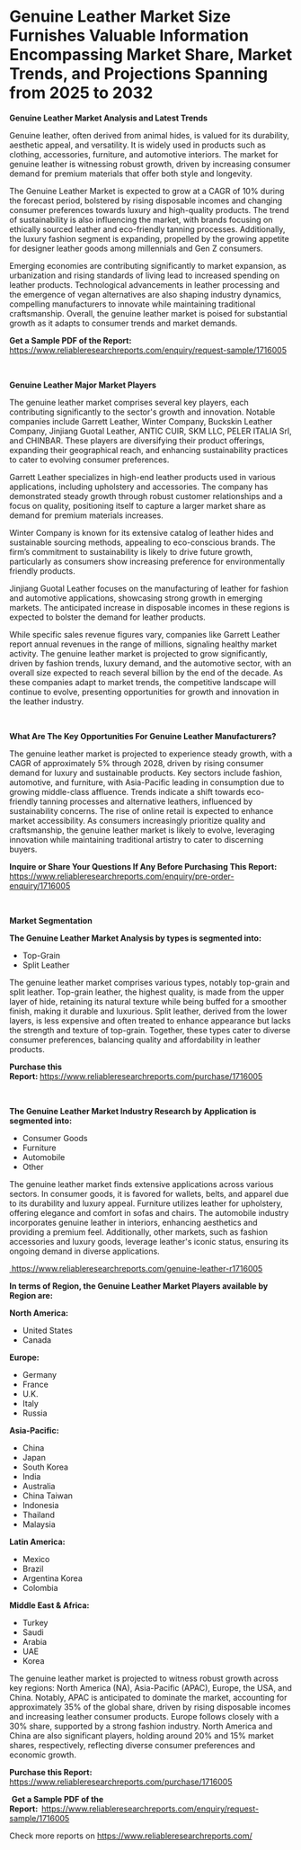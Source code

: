 <p><h1>Genuine Leather Market Size Furnishes Valuable Information Encompassing Market Share, Market Trends, and Projections Spanning from 2025 to 2032</h1></p><p><strong>Genuine Leather Market Analysis and Latest Trends</strong></p>
<p><p>Genuine leather, often derived from animal hides, is valued for its durability, aesthetic appeal, and versatility. It is widely used in products such as clothing, accessories, furniture, and automotive interiors. The market for genuine leather is witnessing robust growth, driven by increasing consumer demand for premium materials that offer both style and longevity.</p><p>The Genuine Leather Market is expected to grow at a CAGR of 10% during the forecast period, bolstered by rising disposable incomes and changing consumer preferences towards luxury and high-quality products. The trend of sustainability is also influencing the market, with brands focusing on ethically sourced leather and eco-friendly tanning processes. Additionally, the luxury fashion segment is expanding, propelled by the growing appetite for designer leather goods among millennials and Gen Z consumers.</p><p>Emerging economies are contributing significantly to market expansion, as urbanization and rising standards of living lead to increased spending on leather products. Technological advancements in leather processing and the emergence of vegan alternatives are also shaping industry dynamics, compelling manufacturers to innovate while maintaining traditional craftsmanship. Overall, the genuine leather market is poised for substantial growth as it adapts to consumer trends and market demands.</p></p>
<p><strong>Get a Sample PDF of the Report:&nbsp;</strong> <a href="https://www.reliableresearchreports.com/enquiry/request-sample/1716005?utm_campaign=2118&utm_medium=2&utm_source=Github&utm_content=ia&utm_term=30012025&utm_id=genuine-leather">https://www.reliableresearchreports.com/enquiry/request-sample/1716005</a></p>
<p>&nbsp;</p>
<p><strong>Genuine Leather Major Market Players</strong></p>
<p><p>The genuine leather market comprises several key players, each contributing significantly to the sector's growth and innovation. Notable companies include Garrett Leather, Winter Company, Buckskin Leather Company, Jinjiang Guotal Leather, ANTIC CUIR, SKM LLC, PELER ITALIA Srl, and CHINBAR. These players are diversifying their product offerings, expanding their geographical reach, and enhancing sustainability practices to cater to evolving consumer preferences.</p><p>Garrett Leather specializes in high-end leather products used in various applications, including upholstery and accessories. The company has demonstrated steady growth through robust customer relationships and a focus on quality, positioning itself to capture a larger market share as demand for premium materials increases.</p><p>Winter Company is known for its extensive catalog of leather hides and sustainable sourcing methods, appealing to eco-conscious brands. The firm’s commitment to sustainability is likely to drive future growth, particularly as consumers show increasing preference for environmentally friendly products.</p><p>Jinjiang Guotal Leather focuses on the manufacturing of leather for fashion and automotive applications, showcasing strong growth in emerging markets. The anticipated increase in disposable incomes in these regions is expected to bolster the demand for leather products.</p><p>While specific sales revenue figures vary, companies like Garrett Leather report annual revenues in the range of millions, signaling healthy market activity. The genuine leather market is projected to grow significantly, driven by fashion trends, luxury demand, and the automotive sector, with an overall size expected to reach several billion by the end of the decade. As these companies adapt to market trends, the competitive landscape will continue to evolve, presenting opportunities for growth and innovation in the leather industry.</p></p>
<p>&nbsp;</p>
<p><strong>What Are The Key Opportunities For Genuine Leather Manufacturers?</strong></p>
<p><p>The genuine leather market is projected to experience steady growth, with a CAGR of approximately 5% through 2028, driven by rising consumer demand for luxury and sustainable products. Key sectors include fashion, automotive, and furniture, with Asia-Pacific leading in consumption due to growing middle-class affluence. Trends indicate a shift towards eco-friendly tanning processes and alternative leathers, influenced by sustainability concerns. The rise of online retail is expected to enhance market accessibility. As consumers increasingly prioritize quality and craftsmanship, the genuine leather market is likely to evolve, leveraging innovation while maintaining traditional artistry to cater to discerning buyers.</p></p>
<p><strong>Inquire or Share Your Questions If Any Before Purchasing This Report:</strong> <a href="https://www.reliableresearchreports.com/enquiry/pre-order-enquiry/1716005?utm_campaign=2118&utm_medium=2&utm_source=Github&utm_content=ia&utm_term=30012025&utm_id=genuine-leather">https://www.reliableresearchreports.com/enquiry/pre-order-enquiry/1716005</a></p>
<p>&nbsp;</p>
<p><strong>Market Segmentation</strong></p>
<p><strong>The Genuine Leather Market Analysis by types is segmented into:</strong></p>
<p><ul><li>Top-Grain</li><li>Split Leather</li></ul></p>
<p><p>The genuine leather market comprises various types, notably top-grain and split leather. Top-grain leather, the highest quality, is made from the upper layer of hide, retaining its natural texture while being buffed for a smoother finish, making it durable and luxurious. Split leather, derived from the lower layers, is less expensive and often treated to enhance appearance but lacks the strength and texture of top-grain. Together, these types cater to diverse consumer preferences, balancing quality and affordability in leather products.</p></p>
<p><strong>Purchase this Report:&nbsp;</strong><a href="https://www.reliableresearchreports.com/purchase/1716005?utm_campaign=2118&utm_medium=2&utm_source=Github&utm_content=ia&utm_term=30012025&utm_id=genuine-leather">https://www.reliableresearchreports.com/purchase/1716005</a></p>
<p>&nbsp;</p>
<p><strong>The Genuine Leather Market Industry Research by Application is segmented into:</strong></p>
<p><ul><li>Consumer Goods</li><li>Furniture</li><li>Automobile</li><li>Other</li></ul></p>
<p><p>The genuine leather market finds extensive applications across various sectors. In consumer goods, it is favored for wallets, belts, and apparel due to its durability and luxury appeal. Furniture utilizes leather for upholstery, offering elegance and comfort in sofas and chairs. The automobile industry incorporates genuine leather in interiors, enhancing aesthetics and providing a premium feel. Additionally, other markets, such as fashion accessories and luxury goods, leverage leather's iconic status, ensuring its ongoing demand in diverse applications.</p></p>
<p><a href="https://www.reliableresearchreports.com/genuine-leather-r1716005?utm_campaign=2118&utm_medium=2&utm_source=Github&utm_content=ia&utm_term=30012025&utm_id=genuine-leather">&nbsp;https://www.reliableresearchreports.com/genuine-leather-r1716005</a></p>
<p><strong>In terms of Region, the Genuine Leather Market Players available by Region are:</strong></p>
<p>
    <p> <strong> North America: </strong>
        <ul>
            <li>United States</li>
            <li>Canada</li>
        </ul>
        </p> 
    <p> <strong> Europe: </strong>
        <ul>
            <li>Germany</li>
            <li>France</li>
            <li>U.K.</li>
            <li>Italy</li>
            <li>Russia</li>
        </ul>
        </p> 
    <p> <strong> Asia-Pacific: </strong>
        <ul>
            <li>China</li>
            <li>Japan</li>
            <li>South Korea</li>
            <li>India</li>
            <li>Australia</li>
            <li>China Taiwan</li>
            <li>Indonesia</li>
            <li>Thailand</li>
            <li>Malaysia</li>
        </ul>
        </p> 
    <p> <strong> Latin America: </strong>
        <ul>
            <li>Mexico</li>
            <li>Brazil</li>
            <li>Argentina Korea</li>
            <li>Colombia</li>
        </ul>
        </p> 
    <p> <strong> Middle East & Africa: </strong>
        <ul>
            <li>Turkey</li>
            <li>Saudi</li>
            <li>Arabia</li>
            <li>UAE</li>
            <li>Korea</li>
        </ul>
    </p>
    </p>
<p><p>The genuine leather market is projected to witness robust growth across key regions: North America (NA), Asia-Pacific (APAC), Europe, the USA, and China. Notably, APAC is anticipated to dominate the market, accounting for approximately 35% of the global share, driven by rising disposable incomes and increasing leather consumer products. Europe follows closely with a 30% share, supported by a strong fashion industry. North America and China are also significant players, holding around 20% and 15% market shares, respectively, reflecting diverse consumer preferences and economic growth.</p></p>
<p><strong>Purchase this Report: </strong><a href="https://www.reliableresearchreports.com/purchase/1716005?utm_campaign=2118&utm_medium=2&utm_source=Github&utm_content=ia&utm_term=30012025&utm_id=genuine-leather">https://www.reliableresearchreports.com/purchase/1716005</a></p>
<p>&nbsp;<strong>Get a Sample PDF of the Report:&nbsp;&nbsp;</strong><a href="https://www.reliableresearchreports.com/enquiry/request-sample/1716005?utm_campaign=2118&utm_medium=2&utm_source=Github&utm_content=ia&utm_term=30012025&utm_id=genuine-leather">https://www.reliableresearchreports.com/enquiry/request-sample/1716005</a></p>
<p><strong></strong></p>
<p>Check more reports on <a href="https://www.reliableresearchreports.com/?utm_campaign=2118&utm_medium=2&utm_source=Github&utm_content=ia&utm_term=30012025&utm_id=genuine-leather">https://www.reliableresearchreports.com/</a></p>